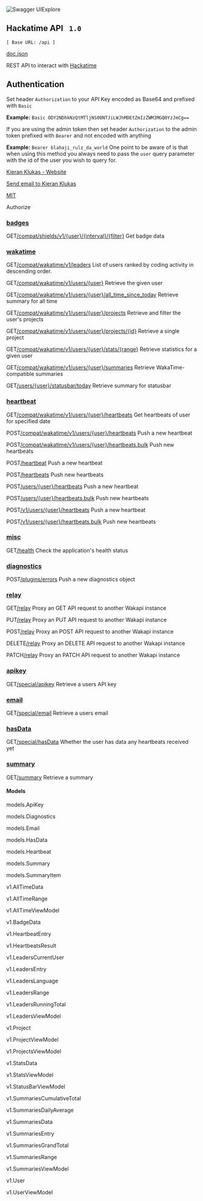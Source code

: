 ![Swagger UI](<Base64-Image-Removed>)Explore

## Hackatime API  ```  1.0  ```

```
[ Base URL: /api ]
```

[doc.json](https://waka.hackclub.com/swagger-ui/swagger-ui/doc.json)

REST API to interact with [Hackatime](https://w.dunkirk.sh/)

## Authentication

Set header `Authorization` to your API Key encoded as Base64 and prefixed with `Basic`

**Example:** `Basic ODY2NDhkNzQtMTljNS00NTJiLWJhMDEtZmIzZWM3MGQ0YzJmCg==`

If you are using the admin token then set header `Authorization` to the admin token prefixed with `Bearer` and not encoded with anything

**Example:** `Bearer blahaji_rulz_da_world` One point to be aware of is that when using this method you always need to pass the `user` query parameter with the id of the user you wish to query for.

[Kieran Klukas - Website](https://github.com/kcoderhtml)

[Send email to Kieran Klukas](mailto:me@dunkirk.sh)

[MIT](https://github.com/kcoderhtml/hackatime/blob/master/LICENSE)

Authorize

### [badges](https://waka.hackclub.com/swagger-ui/swagger-ui/index.html\#/badges)

GET[/compat/shields/v1/{user}/{interval}/{filter}](https://waka.hackclub.com/swagger-ui/swagger-ui/index.html#/badges/get-badge)
Get badge data

### [wakatime](https://waka.hackclub.com/swagger-ui/swagger-ui/index.html\#/wakatime)

GET[/compat/wakatime/v1/leaders](https://waka.hackclub.com/swagger-ui/swagger-ui/index.html#/wakatime/get-wakatime-leaders)
List of users ranked by coding activity in descending order.

GET[/compat/wakatime/v1/users/{user}](https://waka.hackclub.com/swagger-ui/swagger-ui/index.html#/wakatime/get-wakatime-user)
Retrieve the given user

GET[/compat/wakatime/v1/users/{user}/all\_time\_since\_today](https://waka.hackclub.com/swagger-ui/swagger-ui/index.html#/wakatime/get-all-time)
Retrieve summary for all time

GET[/compat/wakatime/v1/users/{user}/projects](https://waka.hackclub.com/swagger-ui/swagger-ui/index.html#/wakatime/get-wakatime-projects)
Retrieve and filter the user's projects

GET[/compat/wakatime/v1/users/{user}/projects/{id}](https://waka.hackclub.com/swagger-ui/swagger-ui/index.html#/wakatime/get-wakatime-project)
Retrieve a single project

GET[/compat/wakatime/v1/users/{user}/stats/{range}](https://waka.hackclub.com/swagger-ui/swagger-ui/index.html#/wakatime/get-wakatimes-tats)
Retrieve statistics for a given user

GET[/compat/wakatime/v1/users/{user}/summaries](https://waka.hackclub.com/swagger-ui/swagger-ui/index.html#/wakatime/get-wakatime-summaries)
Retrieve WakaTime-compatible summaries

GET[/users/{user}/statusbar/today](https://waka.hackclub.com/swagger-ui/swagger-ui/index.html#/wakatime/statusbar)
Retrieve summary for statusbar

### [heartbeat](https://waka.hackclub.com/swagger-ui/swagger-ui/index.html\#/heartbeat)

GET[/compat/wakatime/v1/users/{user}/heartbeats](https://waka.hackclub.com/swagger-ui/swagger-ui/index.html#/heartbeat/get-heartbeats)
Get heartbeats of user for specified date

POST[/compat/wakatime/v1/users/{user}/heartbeats](https://waka.hackclub.com/swagger-ui/swagger-ui/index.html#/heartbeat/post-heartbeat-3)
Push a new heartbeat

POST[/compat/wakatime/v1/users/{user}/heartbeats.bulk](https://waka.hackclub.com/swagger-ui/swagger-ui/index.html#/heartbeat/post-heartbeat-7)
Push new heartbeats

POST[/heartbeat](https://waka.hackclub.com/swagger-ui/swagger-ui/index.html#/heartbeat/post-heartbeat)
Push a new heartbeat

POST[/heartbeats](https://waka.hackclub.com/swagger-ui/swagger-ui/index.html#/heartbeat/post-heartbeat-5)
Push new heartbeats

POST[/users/{user}/heartbeats](https://waka.hackclub.com/swagger-ui/swagger-ui/index.html#/heartbeat/post-heartbeat-4)
Push a new heartbeat

POST[/users/{user}/heartbeats.bulk](https://waka.hackclub.com/swagger-ui/swagger-ui/index.html#/heartbeat/post-heartbeat-8)
Push new heartbeats

POST[/v1/users/{user}/heartbeats](https://waka.hackclub.com/swagger-ui/swagger-ui/index.html#/heartbeat/post-heartbeat-2)
Push a new heartbeat

POST[/v1/users/{user}/heartbeats.bulk](https://waka.hackclub.com/swagger-ui/swagger-ui/index.html#/heartbeat/post-heartbeat-6)
Push new heartbeats

### [misc](https://waka.hackclub.com/swagger-ui/swagger-ui/index.html\#/misc)

GET[/health](https://waka.hackclub.com/swagger-ui/swagger-ui/index.html#/misc/get-health)
Check the application's health status

### [diagnostics](https://waka.hackclub.com/swagger-ui/swagger-ui/index.html\#/diagnostics)

POST[/plugins/errors](https://waka.hackclub.com/swagger-ui/swagger-ui/index.html#/diagnostics/post-diagnostics)
Push a new diagnostics object

### [relay](https://waka.hackclub.com/swagger-ui/swagger-ui/index.html\#/relay)

GET[/relay](https://waka.hackclub.com/swagger-ui/swagger-ui/index.html#/relay/relay-get)
Proxy an GET API request to another Wakapi instance

PUT[/relay](https://waka.hackclub.com/swagger-ui/swagger-ui/index.html#/relay/relay-put)
Proxy an PUT API request to another Wakapi instance

POST[/relay](https://waka.hackclub.com/swagger-ui/swagger-ui/index.html#/relay/relay-post)
Proxy an POST API request to another Wakapi instance

DELETE[/relay](https://waka.hackclub.com/swagger-ui/swagger-ui/index.html#/relay/relay-delete)
Proxy an DELETE API request to another Wakapi instance

PATCH[/relay](https://waka.hackclub.com/swagger-ui/swagger-ui/index.html#/relay/relay-patch)
Proxy an PATCH API request to another Wakapi instance

### [apikey](https://waka.hackclub.com/swagger-ui/swagger-ui/index.html\#/apikey)

GET[/special/apikey](https://waka.hackclub.com/swagger-ui/swagger-ui/index.html#/apikey/get-apikey)
Retrieve a users API key

### [email](https://waka.hackclub.com/swagger-ui/swagger-ui/index.html\#/email)

GET[/special/email](https://waka.hackclub.com/swagger-ui/swagger-ui/index.html#/email/get-email)
Retrieve a users email

### [hasData](https://waka.hackclub.com/swagger-ui/swagger-ui/index.html\#/hasData)

GET[/special/hasData](https://waka.hackclub.com/swagger-ui/swagger-ui/index.html#/hasData/has-data)
Whether the user has data any heartbeats received yet

### [summary](https://waka.hackclub.com/swagger-ui/swagger-ui/index.html\#/summary)

GET[/summary](https://waka.hackclub.com/swagger-ui/swagger-ui/index.html#/summary/get-summary)
Retrieve a summary

#### Models

models.ApiKey

models.Diagnostics

models.Email

models.HasData

models.Heartbeat

models.Summary

models.SummaryItem

v1.AllTimeData

v1.AllTimeRange

v1.AllTimeViewModel

v1.BadgeData

v1.HeartbeatEntry

v1.HeartbeatsResult

v1.LeadersCurrentUser

v1.LeadersEntry

v1.LeadersLanguage

v1.LeadersRange

v1.LeadersRunningTotal

v1.LeadersViewModel

v1.Project

v1.ProjectViewModel

v1.ProjectsViewModel

v1.StatsData

v1.StatsViewModel

v1.StatusBarViewModel

v1.SummariesCumulativeTotal

v1.SummariesDailyAverage

v1.SummariesData

v1.SummariesEntry

v1.SummariesGrandTotal

v1.SummariesRange

v1.SummariesViewModel

v1.User

v1.UserViewModel